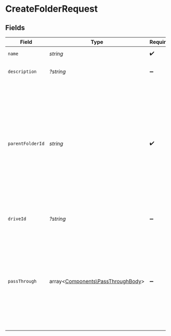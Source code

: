# CreateFolderRequest


## Fields

| Field                                                                                                                                                                                       | Type                                                                                                                                                                                        | Required                                                                                                                                                                                    | Description                                                                                                                                                                                 | Example                                                                                                                                                                                     |
| ------------------------------------------------------------------------------------------------------------------------------------------------------------------------------------------- | ------------------------------------------------------------------------------------------------------------------------------------------------------------------------------------------- | ------------------------------------------------------------------------------------------------------------------------------------------------------------------------------------------- | ------------------------------------------------------------------------------------------------------------------------------------------------------------------------------------------- | ------------------------------------------------------------------------------------------------------------------------------------------------------------------------------------------- |
| `name`                                                                                                                                                                                      | *string*                                                                                                                                                                                    | :heavy_check_mark:                                                                                                                                                                          | The name of the folder.                                                                                                                                                                     | Documents                                                                                                                                                                                   |
| `description`                                                                                                                                                                               | *?string*                                                                                                                                                                                   | :heavy_minus_sign:                                                                                                                                                                          | Optional description of the folder.                                                                                                                                                         | My Personal Documents                                                                                                                                                                       |
| `parentFolderId`                                                                                                                                                                            | *string*                                                                                                                                                                                    | :heavy_check_mark:                                                                                                                                                                          | The parent folder to create the new file within. This can be an ID or a path depending on the downstream folder. Please see the connector section below to see downstream specific gotchas. | 1234                                                                                                                                                                                        |
| `driveId`                                                                                                                                                                                   | *?string*                                                                                                                                                                                   | :heavy_minus_sign:                                                                                                                                                                          | ID of the drive to create the folder in.                                                                                                                                                    | 1234                                                                                                                                                                                        |
| `passThrough`                                                                                                                                                                               | array<[Components\PassThroughBody](../../Models/Components/PassThroughBody.md)>                                                                                                             | :heavy_minus_sign:                                                                                                                                                                          | The pass_through property allows passing service-specific, custom data or structured modifications in request body when creating or updating resources.                                     |                                                                                                                                                                                             |
